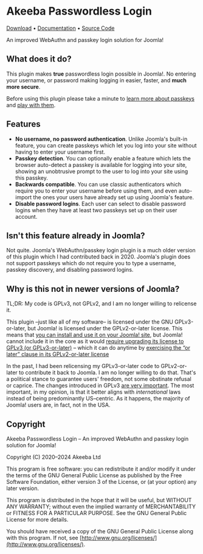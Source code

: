 # Akeeba Passwordless Login

[Download](https://github.com/akeeba/passwordless/releases/latest) • [Documentation](https://github.com/akeeba/passwordless/wiki) • [Source Code](https://github.com/akeeba/passwordless)

An improved WebAuthn and passkey login solution for Joomla!

## What does it do?

This plugin makes **true** passwordless login possible in Joomla!. No entering your username, or password making logging in easier, faster, and **much more secure**. 

Before using this plugin please take a minute to [learn more about passkeys](https://passkeys.dev) and [play with them](https://www.passkeys.io).

## Features

* **No username, no password authentication**. Unlike Joomla's built-in feature, you can create passkeys which let you log into your site without having to enter your username first.
* **Passkey detection**. You can optionally enable a feature which lets the browser auto-detect a passkey is available for logging into your site, showing an unobtrusive prompt to the user to log into your site using this passkey.
* **Backwards compatible**. You can use classic authenticators which require you to enter your username before using them, and even auto-import the ones your users have already set up using Joomla's feature.  
* **Disable password logins**. Each user can select to disable password logins when they have at least two passkeys set up on their user account.

## Isn't this feature already in Joomla?

Not quite. Joomla's WebAuthn/passkey login plugin is a much older version of this plugin which I had contributed back in 2020. Joomla's plugin does not support passkeys which do not require you to type a username, passkey discovery, and disabling password logins.

## Why is this not in newer versions of Joomla?

TL;DR: My code is GPLv3, not GPLv2, and I am no longer willing to relicense it. 

This plugin –just like all of my software– is licensed under the GNU GPLv3-or-later, but Joomla! is licensed under the GPLv2-or-later license. This means that [you can install and use it on your Joomla! site](https://www.gnu.org/licenses/gpl-faq.en.html#v2v3Compatibility), but Joomla! cannot include it in the core as it would [require upgrading its license to GPLv3 (or GPLv3-or-later)](https://www.gnu.org/licenses/gpl-faq.en.html#AllCompatibility) – which it can do anytime by [exercising the “or later” clause in its GPLv2-or-later license](https://www.gnu.org/licenses/gpl-faq.en.html#VersionThreeOrLater)

In the past, I had been relicensing my GPLv3-or-later code to GPLv2-or-later to contribute it back to Joomla. I am no longer willing to do that. That's a political stance to guarantee users' freedom, not some obstinate refusal or caprice. The changes introduced in GPLv3 [are very important](https://www.gnu.org/licenses/rms-why-gplv3). The most important, in my opinion, is that it better aligns with _international_ laws instead of being predominantly US–centric. As it happens, the majority of Joomla! users are, in fact, not in the USA.

## Copyright

Akeeba Passwordless Login – An improved WebAuthn and passkey login solution for Joomla!

Copyright (C) 2020–2024 Akeeba Ltd

This program is free software: you can redistribute it and/or modify it under the terms of the GNU General Public
License as published by the Free Software Foundation, either version 3 of the License, or (at your option) any later
version.

This program is distributed in the hope that it will be useful, but WITHOUT ANY WARRANTY; without even the implied
warranty of MERCHANTABILITY or FITNESS FOR A PARTICULAR PURPOSE. See the GNU General Public License for more details.

You should have received a copy of the GNU General Public License along with this program. If not,
see [http://www.gnu.org/licenses/](http://www.gnu.org/licenses/).
